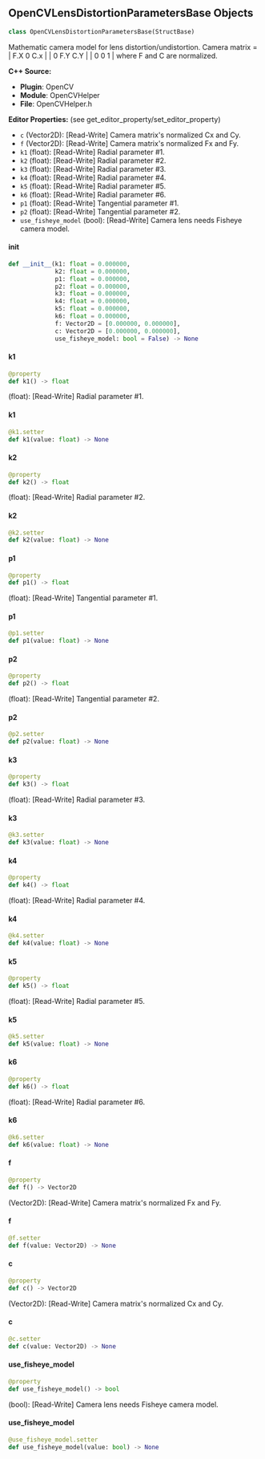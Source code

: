 ## OpenCVLensDistortionParametersBase Objects

```python
class OpenCVLensDistortionParametersBase(StructBase)
```

Mathematic camera model for lens distortion/undistortion.
Camera matrix =
 | F.X  0  C.x |
 |  0  F.Y C.Y |
 |  0   0   1  |
where F and C are normalized.

**C++ Source:**

- **Plugin**: OpenCV
- **Module**: OpenCVHelper
- **File**: OpenCVHelper.h

**Editor Properties:** (see get_editor_property/set_editor_property)

- ``c`` (Vector2D):  [Read-Write] Camera matrix's normalized Cx and Cy.
- ``f`` (Vector2D):  [Read-Write] Camera matrix's normalized Fx and Fy.
- ``k1`` (float):  [Read-Write] Radial parameter #1.
- ``k2`` (float):  [Read-Write] Radial parameter #2.
- ``k3`` (float):  [Read-Write] Radial parameter #3.
- ``k4`` (float):  [Read-Write] Radial parameter #4.
- ``k5`` (float):  [Read-Write] Radial parameter #5.
- ``k6`` (float):  [Read-Write] Radial parameter #6.
- ``p1`` (float):  [Read-Write] Tangential parameter #1.
- ``p2`` (float):  [Read-Write] Tangential parameter #2.
- ``use_fisheye_model`` (bool):  [Read-Write] Camera lens needs Fisheye camera model.

<a id="unreal.OpenCVLensDistortionParametersBase.__init__"></a>

#### __init__

```python
def __init__(k1: float = 0.000000,
             k2: float = 0.000000,
             p1: float = 0.000000,
             p2: float = 0.000000,
             k3: float = 0.000000,
             k4: float = 0.000000,
             k5: float = 0.000000,
             k6: float = 0.000000,
             f: Vector2D = [0.000000, 0.000000],
             c: Vector2D = [0.000000, 0.000000],
             use_fisheye_model: bool = False) -> None
```

<a id="unreal.OpenCVLensDistortionParametersBase.k1"></a>

#### k1

```python
@property
def k1() -> float
```

(float):  [Read-Write] Radial parameter #1.

<a id="unreal.OpenCVLensDistortionParametersBase.k1"></a>

#### k1

```python
@k1.setter
def k1(value: float) -> None
```

<a id="unreal.OpenCVLensDistortionParametersBase.k2"></a>

#### k2

```python
@property
def k2() -> float
```

(float):  [Read-Write] Radial parameter #2.

<a id="unreal.OpenCVLensDistortionParametersBase.k2"></a>

#### k2

```python
@k2.setter
def k2(value: float) -> None
```

<a id="unreal.OpenCVLensDistortionParametersBase.p1"></a>

#### p1

```python
@property
def p1() -> float
```

(float):  [Read-Write] Tangential parameter #1.

<a id="unreal.OpenCVLensDistortionParametersBase.p1"></a>

#### p1

```python
@p1.setter
def p1(value: float) -> None
```

<a id="unreal.OpenCVLensDistortionParametersBase.p2"></a>

#### p2

```python
@property
def p2() -> float
```

(float):  [Read-Write] Tangential parameter #2.

<a id="unreal.OpenCVLensDistortionParametersBase.p2"></a>

#### p2

```python
@p2.setter
def p2(value: float) -> None
```

<a id="unreal.OpenCVLensDistortionParametersBase.k3"></a>

#### k3

```python
@property
def k3() -> float
```

(float):  [Read-Write] Radial parameter #3.

<a id="unreal.OpenCVLensDistortionParametersBase.k3"></a>

#### k3

```python
@k3.setter
def k3(value: float) -> None
```

<a id="unreal.OpenCVLensDistortionParametersBase.k4"></a>

#### k4

```python
@property
def k4() -> float
```

(float):  [Read-Write] Radial parameter #4.

<a id="unreal.OpenCVLensDistortionParametersBase.k4"></a>

#### k4

```python
@k4.setter
def k4(value: float) -> None
```

<a id="unreal.OpenCVLensDistortionParametersBase.k5"></a>

#### k5

```python
@property
def k5() -> float
```

(float):  [Read-Write] Radial parameter #5.

<a id="unreal.OpenCVLensDistortionParametersBase.k5"></a>

#### k5

```python
@k5.setter
def k5(value: float) -> None
```

<a id="unreal.OpenCVLensDistortionParametersBase.k6"></a>

#### k6

```python
@property
def k6() -> float
```

(float):  [Read-Write] Radial parameter #6.

<a id="unreal.OpenCVLensDistortionParametersBase.k6"></a>

#### k6

```python
@k6.setter
def k6(value: float) -> None
```

<a id="unreal.OpenCVLensDistortionParametersBase.f"></a>

#### f

```python
@property
def f() -> Vector2D
```

(Vector2D):  [Read-Write] Camera matrix's normalized Fx and Fy.

<a id="unreal.OpenCVLensDistortionParametersBase.f"></a>

#### f

```python
@f.setter
def f(value: Vector2D) -> None
```

<a id="unreal.OpenCVLensDistortionParametersBase.c"></a>

#### c

```python
@property
def c() -> Vector2D
```

(Vector2D):  [Read-Write] Camera matrix's normalized Cx and Cy.

<a id="unreal.OpenCVLensDistortionParametersBase.c"></a>

#### c

```python
@c.setter
def c(value: Vector2D) -> None
```

<a id="unreal.OpenCVLensDistortionParametersBase.use_fisheye_model"></a>

#### use_fisheye_model

```python
@property
def use_fisheye_model() -> bool
```

(bool):  [Read-Write] Camera lens needs Fisheye camera model.

<a id="unreal.OpenCVLensDistortionParametersBase.use_fisheye_model"></a>

#### use_fisheye_model

```python
@use_fisheye_model.setter
def use_fisheye_model(value: bool) -> None
```

<a id="unreal.ProcMeshTangent"></a>